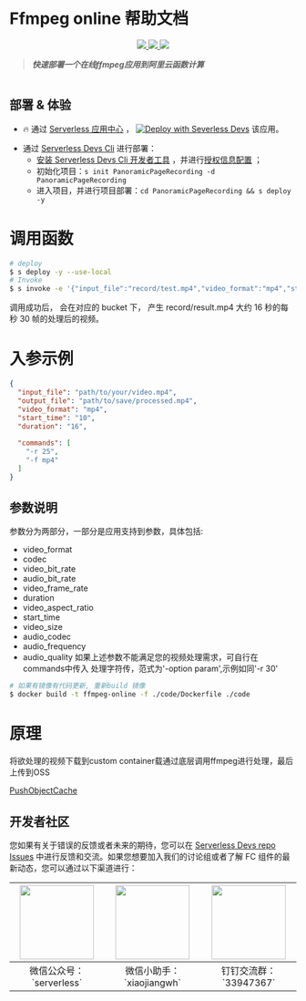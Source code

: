 # Ffmpeg online 帮助文档

<p align="center" class="flex justify-center">
    <a href="https://www.serverless-devs.com" class="ml-1">
    <img src="http://editor.devsapp.cn/icon?package=headless-ffmpeg&type=packageType">
  </a>
  <a href="http://www.devsapp.cn/details.html?name=headless-ffmpeg" class="ml-1">
    <img src="http://editor.devsapp.cn/icon?package=headless-ffmpeg&type=packageVersion">
  </a>
  <a href="http://www.devsapp.cn/details.html?name=headless-ffmpeg" class="ml-1">
    <img src="http://editor.devsapp.cn/icon?package=headless-ffmpeg&type=packageDownload">
  </a>
</p>

<description>

> ***快速部署一个在线ffmpeg应用到阿里云函数计算***

</description>

<table>

</table>

<codepre id="codepre">

</codepre>

<deploy>

## 部署 & 体验

<appcenter>

- :fire: 通过 [Serverless 应用中心](https://fcnext.console.aliyun.com/applications/create?template=PanoramicPageRecording) ，
  [![Deploy with Severless Devs](https://img.alicdn.com/imgextra/i1/O1CN01w5RFbX1v45s8TIXPz_!!6000000006118-55-tps-95-28.svg)](https://fcnext.console.aliyun.com/applications/create?template=PanoramicPageRecording)
  该应用。

</appcenter>

- 通过 [Serverless Devs Cli](https://www.serverless-devs.com/serverless-devs/install) 进行部署：
    - [安装 Serverless Devs Cli 开发者工具](https://www.serverless-devs.com/serverless-devs/install)
      ，并进行[授权信息配置](https://www.serverless-devs.com/fc/config) ；
    - 初始化项目：`s init PanoramicPageRecording -d PanoramicPageRecording`
    - 进入项目，并进行项目部署：`cd PanoramicPageRecording && s deploy -y`

</deploy>

<appdetail id="flushContent">

# 调用函数

``` bash
# deploy
$ s deploy -y --use-local
# Invoke
$ s invoke -e '{"input_file":"record/test.mp4","video_format":"mp4","start_time":"10","duration":"16","output_file":"record/result.mp4","commands":["-r 30","-f avi"]}'
```

调用成功后， 会在对应的 bucket 下， 产生 record/result.mp4 大约 16 秒的每秒 30 帧的处理后的视频。

# 入参示例

```JSON
{
  "input_file": "path/to/your/video.mp4",
  "output_file": "path/to/save/processed.mp4",
  "video_format": "mp4",
  "start_time": "10",
  "duration": "16",
  
  "commands": [
    "-r 25",
    "-f mp4"
  ]
}

```

## 参数说明 
参数分为两部分，一部分是应用支持到参数，具体包括:
- video_format
- codec
- video_bit_rate
- audio_bit_rate
- video_frame_rate
- duration
- video_aspect_ratio
- start_time
- video_size
- audio_codec
- audio_frequency
- audio_quality
如果上述参数不能满足您的视频处理需求，可自行在commands中传入
处理字符传，范式为'-option param',示例如同'-r 30'







```bash
# 如果有镜像有代码更新, 重新build 镜像
$ docker build -t ffmpeg-online -f ./code/Dockerfile ./code
```

# 原理

将欲处理的视频下载到custom container载通过底层调用ffmpeg进行处理，最后上传到OSS

[PushObjectCache](https://next.api.aliyun.com/api/Cdn/2018-05-10/PushObjectCache?lang=NODEJS&sdkStyle=old&params={})



</appdetail>

<devgroup>

## 开发者社区

您如果有关于错误的反馈或者未来的期待，您可以在 [Serverless Devs repo Issues](https://github.com/serverless-devs/serverless-devs/issues)
中进行反馈和交流。如果您想要加入我们的讨论组或者了解 FC 组件的最新动态，您可以通过以下渠道进行：

<p align="center">

| <img src="https://serverless-article-picture.oss-cn-hangzhou.aliyuncs.com/1635407298906_20211028074819117230.png" width="130px" > | <img src="https://serverless-article-picture.oss-cn-hangzhou.aliyuncs.com/1635407044136_20211028074404326599.png" width="130px" > | <img src="https://serverless-article-picture.oss-cn-hangzhou.aliyuncs.com/1635407252200_20211028074732517533.png" width="130px" > |
|--- | --- | --- |
| <center>微信公众号：\`serverless\`</center> | <center>微信小助手：\`xiaojiangwh\`</center> | <center>钉钉交流群：\`33947367\`</center> | 

</p>

</devgroup>